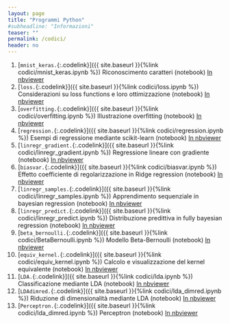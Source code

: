 ```yaml
---
layout: page
title: "Programmi Python"
#subheadline: "Informazioni"
teaser: ""
permalink: /codici/
header: no
---
```




1. [`mnist_keras.`{:.codelink}]({{ site.baseurl }}{%link codici/mnist_keras.ipynb %}) Riconoscimento caratteri (notebook) [In nbviewer](https://nbviewer.jupyter.org/github/tvml/ml1819/blob/master/codici/mnist_keras.ipynb)
1. [`loss.`{:.codelink}]({{ site.baseurl }}{%link codici/loss.ipynb %}) Considerazioni su loss functions e loro ottimizzazione (notebook) [In nbviewer](https://nbviewer.jupyter.org/github/tvml/ml1819/blob/master/codici/loss.ipynb)
1. [`overfitting.`{:.codelink}]({{ site.baseurl }}{%link codici/overfitting.ipynb %}) Illustrazione overfitting (notebook) [In nbviewer](https://nbviewer.jupyter.org/github/tvml/ml1819/blob/master/codici/overfitting.ipynb)
1. [`regression.`{:.codelink}]({{ site.baseurl }}{%link codici/regression.ipynb %}) Esempi di regressione mediante scikit-learn (notebook) [In nbviewer](https://nbviewer.jupyter.org/github/tvml/ml1819/blob/master/codici/regression.ipynb)
1. [`linregr_gradient.`{:.codelink}]({{ site.baseurl }}{%link codici/linregr_gradient.ipynb %}) Regressione lineare con gradiente (notebook) [In nbviewer](https://nbviewer.jupyter.org/github/tvml/ml1819/blob/master/codici/linregr_gradient.ipynb)
1. [`biasvar.`{:.codelink}]({{ site.baseurl }}{%link codici/biasvar.ipynb %}) Effetto coefficiente di regolarizzazione in Ridge regression (notebook) [In nbviewer](https://nbviewer.jupyter.org/github/tvml/ml1819/blob/master/codici/biasvar.ipynb)
1. [`linregr_samples.`{:.codelink}]({{ site.baseurl }}{%link codici/linregr_samples.ipynb %}) Apprendimento sequenziale in bayesian regression (notebook) [In nbviewer](https://nbviewer.jupyter.org/github/tvml/ml1819/blob/master/codici/linregr_samples.ipynb)
1. [`linregr_predict.`{:.codelink}]({{ site.baseurl }}{%link codici/linregr_predict.ipynb %}) Distribuzione predittiva in fully bayesian regression (notebook) [In nbviewer](https://nbviewer.jupyter.org/github/tvml/ml1819/blob/master/codici/linregr_predict.ipynb)
1. [`beta_bernoulli.`{:.codelink}]({{ site.baseurl }}{%link codici/BetaBernoulli.ipynb %}) Modello Beta-Bernoulli (notebook) [In nbviewer](https://nbviewer.jupyter.org/github/tvml/ml1819/blob/master/codici/BetaBernoulli.ipynb)
1. [`equiv_kernel.`{:.codelink}]({{ site.baseurl }}{%link codici/equiv_kernel.ipynb %}) Calcolo e visualizzazione del kernel equivalente (notebook) [In nbviewer](https://nbviewer.jupyter.org/github/tvml/ml1819/blob/master/codici/equiv_kernel.ipynb)
1. [`LDA.`{:.codelink}]({{ site.baseurl }}{%link codici/lda.ipynb %}) Classificazione mediante LDA (notebook) [In nbviewer](https://nbviewer.jupyter.org/github/tvml/ml1819/blob/master/codici/lda.ipynb)
1. [`LDAdimred.`{:.codelink}]({{ site.baseurl }}{%link codici/lda_dimred.ipynb %}) Riduzione di dimensionalità mediante LDA (notebook) [In nbviewer](https://nbviewer.jupyter.org/github/tvml/ml1819/blob/master/codici/lda_dimred.ipynb)
1. [`Perceptron.`{:.codelink}]({{ site.baseurl }}{%link codici/lda_dimred.ipynb %}) Perceptron (notebook) [In nbviewer](https://nbviewer.jupyter.org/github/tvml/ml1819/blob/master/codici/perceptron.ipynb)


